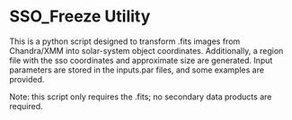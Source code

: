 # SSO_Freeze Utility

This is a python script designed to transform .fits images from Chandra/XMM into solar-system object coordinates. Additionally, a region file with the sso coordinates and approximate size are generated. Input parameters are stored in the inputs.par files, and some examples are provided. 

Note: this script only requires the .fits; no secondary data products are required. 

